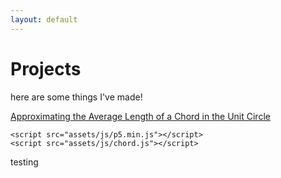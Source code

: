 ```yaml
---
layout: default
---
```


# Projects

here are some things I've made!

[Approximating the Average Length of a Chord in the Unit Circle](https://github.com/MilesMoran/Small-Projects/tree/master/Chord%20Length)

```
<script src="assets/js/p5.min.js"></script>
<script src="assets/js/chord.js"></script>
```

testing